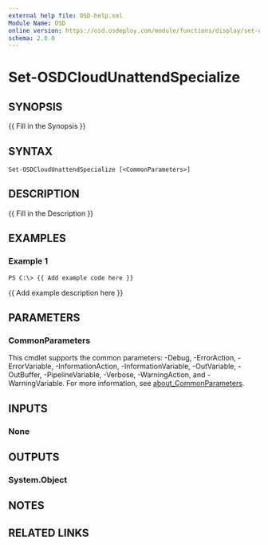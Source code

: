 ```yaml
---
external help file: OSD-help.xml
Module Name: OSD
online version: https://osd.osdeploy.com/module/functions/display/set-disres
schema: 2.0.0
---
```


# Set-OSDCloudUnattendSpecialize

## SYNOPSIS
{{ Fill in the Synopsis }}

## SYNTAX

```
Set-OSDCloudUnattendSpecialize [<CommonParameters>]
```

## DESCRIPTION
{{ Fill in the Description }}

## EXAMPLES

### Example 1
```
PS C:\> {{ Add example code here }}
```

{{ Add example description here }}

## PARAMETERS

### CommonParameters
This cmdlet supports the common parameters: -Debug, -ErrorAction, -ErrorVariable, -InformationAction, -InformationVariable, -OutVariable, -OutBuffer, -PipelineVariable, -Verbose, -WarningAction, and -WarningVariable. For more information, see [about_CommonParameters](http://go.microsoft.com/fwlink/?LinkID=113216).

## INPUTS

### None
## OUTPUTS

### System.Object
## NOTES

## RELATED LINKS
